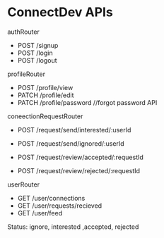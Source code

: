 # ConnectDev APIs

authRouter
- POST /signup
- POST /login
- POST /logout

profileRouter
- POST /profile/view
- PATCH /profile/edit
- PATCH /profile/password //forgot password API

coneectionRequestRouter
- POST /request/send/interested/:userId
- POST /request/send/ignored/:userId
  
- POST /request/review/accepted/:requestId
- POST /request/review/rejected/:requestId

userRouter
- GET /user/connections
- GET /user/requests/recieved
- GET /user/feed

Status: ignore, interested ,accepted, rejected